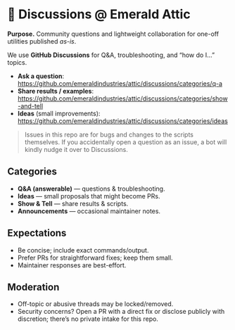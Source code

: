 # 💬 Discussions @ Emerald Attic

**Purpose.** Community questions and lightweight collaboration for one-off utilities published *as-is*.

We use **GitHub Discussions** for Q&A, troubleshooting, and “how do I…” topics.

- **Ask a question**: https://github.com/emeraldindustries/attic/discussions/categories/q-a  
- **Share results / examples**: https://github.com/emeraldindustries/attic/discussions/categories/show-and-tell  
- **Ideas** (small improvements): https://github.com/emeraldindustries/attic/discussions/categories/ideas

> Issues in this repo are for bugs and changes to the scripts themselves.
> If you accidentally open a question as an issue, a bot will kindly nudge it over to Discussions.

## Categories
- **Q&A (answerable)** — questions & troubleshooting.
- **Ideas** — small proposals that might become PRs.
- **Show & Tell** — share results & scripts.
- **Announcements** — occasional maintainer notes.

## Expectations
- Be concise; include exact commands/output.
- Prefer PRs for straightforward fixes; keep them small.
- Maintainer responses are best-effort.

## Moderation
- Off-topic or abusive threads may be locked/removed.
- Security concerns? Open a PR with a direct fix or disclose publicly with discretion; there’s no private intake for this repo.
